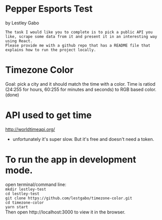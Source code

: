 # Pepper Esports Test

by Lestley Gabo

```
The task I would like you to complete is to pick a public API you like, scrape some data from it and present it in an interesting way using React.
Please provide me with a github repo that has a README file that explains how to run the project locally.
```

# Timezone Color

Goal: pick a city and it should match the time with a color. Time is ratiod (24:255 for hours, 60:255 for minutes and seconds) to RGB based color. (done)

# API used to get time

http://worldtimeapi.org/

-   unfortunately it's super slow. But it's free and doesn't need a token.

# To run the app in development mode.  
open terminal/command line:  
`mkdir lestley-test`  
`cd lestley-test`  
`git clone https://github.com/lestgabo/timezone-color.git`  
`cd timezone-color`  
`yarn start`  
Then open http://localhost:3000 to view it in the browser.   
